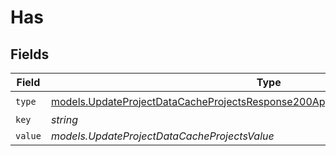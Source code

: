 # Has


## Fields

| Field                                                                                                                                                                    | Type                                                                                                                                                                     | Required                                                                                                                                                                 | Description                                                                                                                                                              |
| ------------------------------------------------------------------------------------------------------------------------------------------------------------------------ | ------------------------------------------------------------------------------------------------------------------------------------------------------------------------ | ------------------------------------------------------------------------------------------------------------------------------------------------------------------------ | ------------------------------------------------------------------------------------------------------------------------------------------------------------------------ |
| `type`                                                                                                                                                                   | [models.UpdateProjectDataCacheProjectsResponse200ApplicationJSONResponseBodyType](../models/updateprojectdatacacheprojectsresponse200applicationjsonresponsebodytype.md) | :heavy_check_mark:                                                                                                                                                       | N/A                                                                                                                                                                      |
| `key`                                                                                                                                                                    | *string*                                                                                                                                                                 | :heavy_minus_sign:                                                                                                                                                       | N/A                                                                                                                                                                      |
| `value`                                                                                                                                                                  | *models.UpdateProjectDataCacheProjectsValue*                                                                                                                             | :heavy_minus_sign:                                                                                                                                                       | N/A                                                                                                                                                                      |